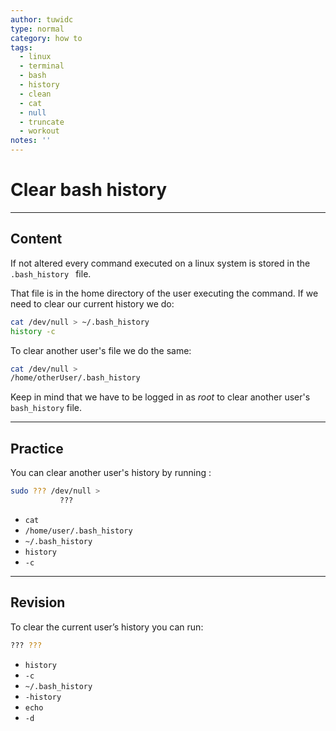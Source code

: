 ```yaml
---
author: tuwidc
type: normal
category: how to
tags:
  - linux
  - terminal
  - bash
  - history
  - clean
  - cat
  - null
  - truncate
  - workout
notes: ''
---
```


# Clear bash history


---

## Content

If not altered every command executed on a linux system is stored in the `.bash_history ` file.

That file is in the home directory of the user executing the command.
If we need to clear our current history we do:

```bash
cat /dev/null > ~/.bash_history
history -c
```

To clear another user's file we do the same:

```bash
cat /dev/null >
/home/otherUser/.bash_history
```

Keep in mind that we have to be logged in as *root* to clear another user's `bash_history` file.


---

## Practice

You can clear another user's history by running :

```bash
sudo ??? /dev/null >
           ???
```

- `cat`
- `/home/user/.bash_history`
- `~/.bash_history`
- `history`
- `-c`


---

## Revision

To clear the current user’s history you can run:

```bash
??? ???
```

- `history`
- `-c`
- `~/.bash_history`
- `-history`
- `echo`
- `-d`
